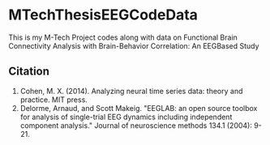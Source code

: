 # MTechThesisEEGCodeData
This is my M-Tech Project codes along with data on Functional Brain Connectivity Analysis with Brain-Behavior Correlation: An EEGBased Study



Citation 
-------------------------------------------------------------------------------------------
1. Cohen, M. X. (2014). Analyzing neural time series data: theory and practice. MIT press.
2. Delorme, Arnaud, and Scott Makeig. "EEGLAB: an open source toolbox for analysis of single-trial EEG dynamics including independent component analysis." Journal of neuroscience methods 134.1 (2004): 9-21.
